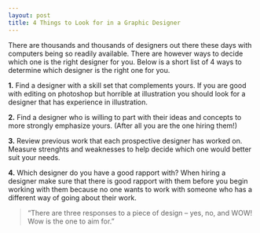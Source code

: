 ```yaml
---
layout: post
title: 4 Things to Look for in a Graphic Designer
---
```


There are thousands and thousands of designers out there these days with computers being so readily available. There are however ways to decide which one is the right designer for you. Below is a short list of 4 ways to determine which designer is the right one for you.

**1.** Find a designer with a skill set that complements yours. If you are good with editing on photoshop but horrible at illustration you should look for a designer that has experience in illustration.

**2.** Find a designer who is willing to part with their ideas and concepts to more strongly emphasize yours. (After all you are the one hiring them!)

**3.** Review previous work that each prospective designer has worked on. Measure strenghts and weaknesses to help decide which one would better suit your needs.

**4.** Which designer do you have a good rapport with? When hiring a designer make sure that there is good rapport with them before you begin working with them because no one wants to work with someone who has a different way of going about their work.

> “There are three responses to a piece of design – yes, no, and WOW! Wow is the one to aim for.”
